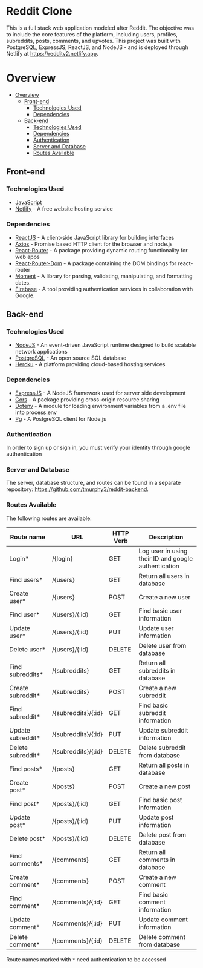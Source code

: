# Reddit Clone

This is a full stack web application modeled after Reddit. The objective was to include the core features of the platform, including users, profiles, subreddits, posts, comments, and upvotes. This project was built with PostgreSQL, ExpressJS, ReactJS, and NodeJS - and is deployed through Netlify at https://redditv2.netlify.app.

# Overview

- [Overview](#overview)
  - [Front-end](#front-end)
    - [Technologies Used](#technologies-used)
    - [Dependencies](#dependencies)
  - [Back-end](#back-end)
    - [Technologies Used](#technologies-used-1)
    - [Dependencies](#dependencies-1)
    - [Authentication](#authentication)
    - [Server and Database](#server-and-database)
    - [Routes Available](#routes-available)

## Front-end

### Technologies Used

- [JavaScript](https://www.javascript.com/)
- [Netlify](https://www.netlify.com/) - A free website hosting service

### Dependencies

- [ReactJS](https://reactjs.org/) - A client-side JavaScript library for building interfaces
- [Axios](https://www.npmjs.com/package/axios) - Promise based HTTP client for the browser and node.js
- [React-Router](https://www.npmjs.com/package/react-router) - A package providing dynamic routing functionality for web apps
- [React-Router-Dom](https://www.npmjs.com/package/react-router-dom) - A package containing the DOM bindings for react-router
- [Moment](https://www.npmjs.com/package/moment) - A library for parsing, validating, manipulating, and formatting dates.
- [Firebase](https://firebase.google.com/) - A tool providing authentication services in collaboration with Google.

## Back-end 

### Technologies Used

- [NodeJS](https://nodejs.org/en/) - An event-driven JavaScript runtime designed to build scalable network applications
- [PostgreSQL](https://www.postgresql.org/) - An open source SQL database
- [Heroku](https://www.heroku.com/) - A platform providing cloud-based hosting services

### Dependencies

- [ExpressJS](https://expressjs.com/) - A NodeJS framework used for server side development
- [Cors](https://www.npmjs.com/package/cors) - A package providing cross-origin resource sharing
- [Dotenv](https://www.npmjs.com/package/dotenv) - A module for loading environment variables from a .env file into process.env
- [Pg](https://node-postgres.com/) - A PostgreSQL client for Node.js

### Authentication

In order to sign up or sign in, you must verify your identity through google authentication

### Server and Database

The server, database structure, and routes can be found in a separate repository: https://github.com/tmurphy3/reddit-backend.

### Routes Available

The following routes are available:

| **Route name**        | **URL**                 | **HTTP Verb** | **Description**                                                   |
| ---------------       | ----------------------- | ------------- | ----------------------------------------------------------------- |
| Login*                | /{login}                | GET           | Log user in using their ID and google authentication              |
| Find users*           | /{users}                | GET           | Return all users in database                                      |    
| Create user*          | /{users}                | POST          | Create a new user                                                 |       
| Find user*            | /{users}/{:id}          | GET           | Find basic user information                                       |    
| Update user*          | /{users}/{:id}          | PUT           | Update user information                                           |       
| Delete user*          | /{users}/{:id}          | DELETE        | Delete user from database                                         |   
| Find subreddits*      | /{subreddits}           | GET           | Return all subreddits in database                                 |    
| Create subreddit*     | /{subreddits}           | POST          | Create a new subreddit                                            |       
| Find subreddit*       | /{subreddits}/{:id}     | GET           | Find basic subreddit information                                  |    
| Update subreddit*     | /{subreddits}/{:id}     | PUT           | Update subreddit information                                      |       
| Delete subreddit*     | /{subreddits}/{:id}     | DELETE        | Delete subreddit from database                                    |  
| Find posts*           | /{posts}                | GET           | Return all posts in database                                      |    
| Create post*          | /{posts}                | POST          | Create a new post                                                 |       
| Find post*            | /{posts}/{:id}          | GET           | Find basic post information                                       |    
| Update post*          | /{posts}/{:id}          | PUT           | Update post information                                           |       
| Delete post*          | /{posts}/{:id}          | DELETE        | Delete post from database                                         | 
| Find comments*        | /{comments}             | GET           | Return all comments in database                                   |    
| Create comment*       | /{comments}             | POST          | Create a new comment                                              |       
| Find comment*         | /{comments}/{:id}       | GET           | Find basic comment information                                    |    
| Update comment*       | /{comments}/{:id}       | PUT           | Update comment information                                        |       
| Delete comment*       | /{comments}/{:id}       | DELETE        | Delete comment from database                                      | 

Route names marked with `*` need authentication to be accessed
